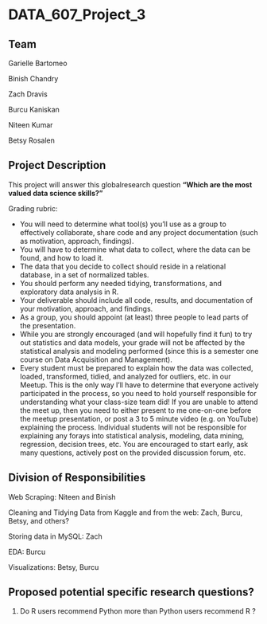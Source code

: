 # DATA_607_Project_3

## Team

Garielle Bartomeo

Binish Chandry

Zach Dravis

Burcu Kaniskan

Niteen Kumar

Betsy Rosalen

## Project Description
This project will answer this globalresearch question **“Which are the most valued data science skills?”**

Grading rubric:
+ You will need to determine what tool(s) you’ll use as a group to effectively collaborate, share code and any project documentation (such as motivation, approach, findings).
+ You will have to determine what data to collect, where the data can be found, and how to load it.
+ The data that you decide to collect should reside in a relational database, in a set of normalized tables.
+ You should perform any needed tidying, transformations, and exploratory data analysis in R.
+ Your deliverable should include all code, results, and documentation of your motivation, approach, and findings.
+ As a group, you should appoint (at least) three people to lead parts of the presentation.
+ While you are strongly encouraged (and will hopefully find it fun) to try out statistics and data models, your
grade will not be affected by the statistical analysis and modeling performed (since this is a semester one
course on Data Acquisition and Management).
+ Every student must be prepared to explain how the data was collected, loaded, transformed, tidied, and
analyzed for outliers, etc. in our Meetup. This is the only way I’ll have to determine that everyone actively participated in the process, so you need to hold yourself responsible for understanding what your class-size team did! If you are unable to attend the meet up, then you need to either present to me one-on-one before the meetup presentation, or post a 3 to 5 minute video (e.g. on YouTube) explaining the process. Individual students will not be responsible for explaining any forays into statistical analysis, modeling, data mining, regression, decision trees, etc.
You are encouraged to start early, ask many questions, actively post on the provided discussion forum, etc.

## Division of Responsibilities

Web Scraping: Niteen and Binish

Cleaning and Tidying Data from Kaggle and from the web: Zach, Burcu, Betsy, and others?

Storing data in MySQL: Zach

EDA: Burcu

Visualizations: Betsy, Burcu

## Proposed potential specific research questions?

1. Do  R users recommend Python more than Python users recommend R ?
 

